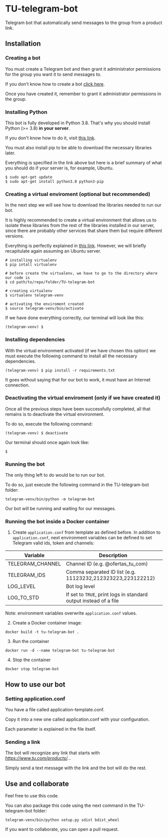 # TU-telegram-bot
Telegram bot that automatically send messages to the group from a product link.

## Installation

### Creating a bot
You must create a Telegram bot and then grant it administrator permissions for the group you want it to send messages to.

If you don't know how to create a bot [click here](https://www.sohamkamani.com/blog/2016/09/21/making-a-telegram-bot/#:~:text=Go%20to%20the%20telegram%20app%20on%20your%20phone%20and%E2%80%A6&text=Click%20on%20or%20type%20%2Fnewbot,to%20be%20a%20unique%20name.).

Once you have created it, remember to grant it administrator permissions in the group.

### Installing Python
This bot is fully developed in Python 3.8. That's why you should install Python (>= 3.8) **in your server**.

If you don't know how to do it, visit [this link](https://realpython.com/installing-python/).

You must also install pip to be able to download the necessary libraries later.

Everything is specified in the link above but here is a brief summary of what you should do if your server is, for example, Ubuntu.
```shell script
$ sudo apt-get update
$ sudo apt-get install python3.8 python3-pip
```

### Creating a virtual enviroment (optional but recommended)
In the next step we will see how to download the libraries needed to run our bot.

It is highly recommended to create a virtual environment that allows us to isolate these libraries from the rest of the libraries installed in our server, since there are probably other services that share them but require different versions.

Everything is perfectly explained in [this link](https://uoa-eresearch.github.io/eresearch-cookbook/recipe/2014/11/26/python-virtual-env/). However, we will briefly recapitulate again assuming an Ubuntu server.
```shell script
# installing virtualenv
$ pip intall virtualenv

# before create the virtualenv, we have to go to the directory where our code is
$ cd path/to/repo/folder/TU-telegram-bot

# creating virtualenv
$ virtualenv telegram-venv

# activating the enviroment created
$ source telegram-venv/bin/activate
```

If we have done everything correctly, our terminal will look like this:
```shell script
(telegram-venv) $
```

### Installing dependencies
With the virtual environment activated (if we have chosen this option) we must execute the following command to install all the necessary dependencies.
```shell script
(telegram-venv) $ pip install -r requirements.txt
```

It goes without saying that for our bot to work, it must have an Internet connection.

### Deactivating the virtual enviroment (only if we have created it)
Once all the previous steps have been successfully completed, all that remains is to deactivate the virtual environment.

To do so, execute the following command:
```shell script
(telegram-venv) $ deactivate
```

Our terminal should once again look like:
```shell script
$
```

### Running the bot
The only thing left to do would be to run our bot.

To do so, just execute the following command in the TU-telegram-bot folder:
```shell script
telegram-venv/bin/python -m telegram-bot
```

Our bot will be running and waiting for our messages.

### Running the bot inside a Docker container

1. Create <code>application.conf</code> from template as defined before. In addition to <code>application.conf</code>, next environment variables can be defined to set Telegram valid ids,
token and channels:


| Variable | Description |
| - | - |
| TELEGRAM_CHANNEL | Channel ID (e.g. @ofertas_tu_com) |
| TELEGRAM_IDS | Comma separated ID list (e.g. 11123232,212323223,223122212) |
| LOG_LEVEL | Bot log level |
| LOG_TO_STD | If set to <code>TRUE</code>, print logs in standard output instead of a file |

Note: environment variables overwrite <code>application.conf</code> values. 

2. Create a Docker container image:

```shell script
docker build -t tu-telegram-bot .
```

3. Run the container

```shell script
docker run -d --name telegram-bot tu-telegram-bot
```

4. Stop the container

```shell script
docker stop telegram-bot
```

## How to use our bot

### Setting application.conf
You have a file called application-template.conf.

Copy it into a new one called application.conf with your configuration.

Each parameter is explained in the file itself.

### Sending a link
The bot will recognize any link that starts with _*https://www.tu.com/products/...*_

Simply send a text message with the link and the bot will do the rest.

## Use and collaborate
Feel free to use this code.

You can also package this code using the next command in the TU-telegram-bot folder:
```shell script
telegram-venv/bin/python setup.py sdist bdist_wheel
```

If you want to collaborate, you can open a pull request.

